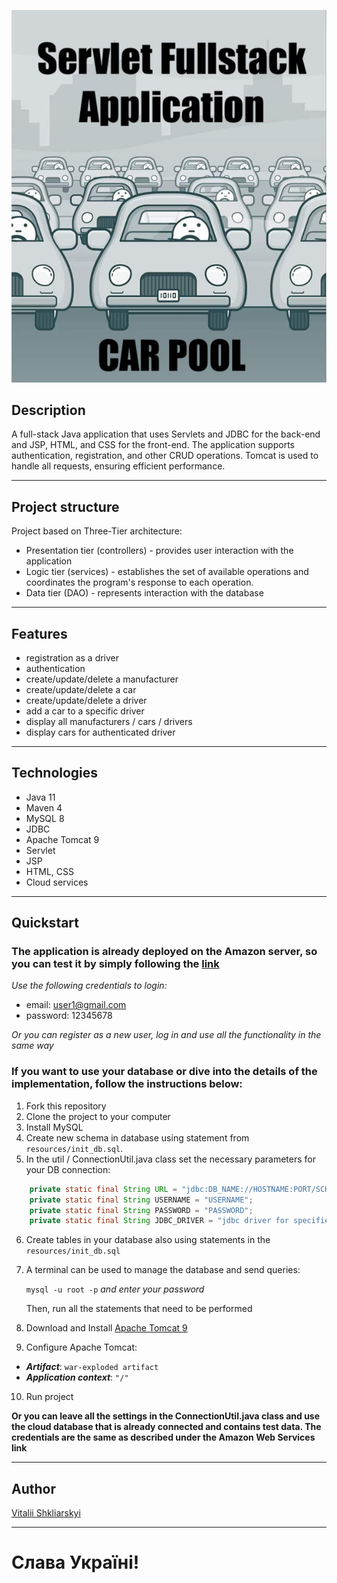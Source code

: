 ![Header](src/main/resources/pictures/car-pool.jpeg)

##  Description
A full-stack Java application that uses Servlets and JDBC for the back-end and JSP, HTML, and CSS for the front-end.
The application supports authentication, registration, and other CRUD operations.
Tomcat is used to handle all requests, ensuring efficient performance.

---

##  Project structure
Project based on Three-Tier architecture:
- Presentation tier (controllers) - provides user interaction with the application
- Logic tier (services) - establishes the set of available operations and coordinates the program's response to each operation.
- Data tier (DAO) - represents interaction with the database

---

## Features
- registration as a driver
- authentication
- create/update/delete a manufacturer
- create/update/delete a car
- create/update/delete a driver
- add a car to a specific driver
- display all manufacturers / cars / drivers
- display cars for authenticated driver

---

## Technologies
- Java 11
- Maven 4
- MySQL 8
- JDBC
- Apache Tomcat 9
- Servlet
- JSP
- HTML, CSS
- Cloud services

---

## Quickstart
### The application is already deployed on the Amazon server, so you can test it by simply following the <a href="http://app-env.eba-hvpvyvpu.us-east-1.elasticbeanstalk.com/login"> **link** </a>

*Use the following credentials to login:*
- email: user1@gmail.com
- password: 12345678

*Or you can register as a new user, log in and use all the functionality in the same way*

### If you want to use your database or dive into the details of the implementation, follow the instructions below:
1. Fork this repository
2. Clone the project to your computer
3. Install MySQL
4. Create new schema in database using statement from `resources/init_db.sql`. 
5. In the util / ConnectionUtil.java class set the necessary parameters for your DB connection:

``` java
    private static final String URL = "jdbc:DB_NAME://HOSTNAME:PORT/SCHEMA";
    private static final String USERNAME = "USERNAME"; 
    private static final String PASSWORD = "PASSWORD";
    private static final String JDBC_DRIVER = "jdbc driver for specified DB";
```

6. Create tables in your database also using statements in the `resources/init_db.sql` 
7. A terminal can be used to manage the database and send queries:

   `mysql -u root -p` *and enter your password*

    Then, run all the statements that need to be performed

8. Download and Install <a href="https://tomcat.apache.org/download-90.cgi">Apache Tomcat 9</a>
9. Configure Apache Tomcat: 
- ***Artifact***: `war-exploded artifact` 
- ***Application context***: `"/"`
10. Run project

**Or you can leave all the settings in the ConnectionUtil.java class and use the cloud database that is already connected and contains test data. The credentials are the same as described under the Amazon Web Services link**


---

## Author

[Vitalii Shkliarskyi](https://github.com/VitaliiShkliarskyi)

---

# Слава Україні!
